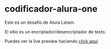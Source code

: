 # codificador-alura-one

Este es un desafío de Alura Latam.

El sitio es un encriptador/desencriptador de texto.

Puedes ver la live preview haciendo <a href="https://leog10.github.io/codificador-alura-one/">click aquí</a>
